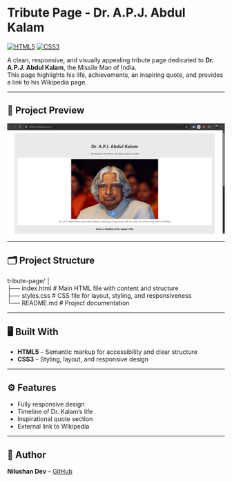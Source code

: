 # Tribute Page - Dr. A.P.J. Abdul Kalam

[![HTML5](https://img.shields.io/badge/HTML5-E34F26?logo=html5&logoColor=white)](https://developer.mozilla.org/en-US/docs/Web/HTML) 
[![CSS3](https://img.shields.io/badge/CSS3-1572B6?logo=css3&logoColor=white)](https://developer.mozilla.org/en-US/docs/Web/CSS)  

A clean, responsive, and visually appealing tribute page dedicated to **Dr. A.P.J. Abdul Kalam**, the Missile Man of India.  
This page highlights his life, achievements, an inspiring quote, and provides a link to his Wikipedia page.

---

## 📸 Project Preview

![Tribute Page Screenshot](screenshot.png)  

---

## 🗂️ Project Structure


tribute-page/
│<br>
├── index.html # Main HTML file with content and structure<br>
├── styles.css # CSS file for layout, styling, and responsiveness<br>
└── README.md # Project documentation

---

## 🖥️ Built With

- **HTML5** – Semantic markup for accessibility and clear structure  
- **CSS3** – Styling, layout, and responsive design  

---

## ⚙️ Features

- Fully responsive design  
- Timeline of Dr. Kalam’s life  
- Inspirational quote section  
- External link to Wikipedia  

---

## 👤 Author

**Nilushan Dev** – [GitHub](https://github.com/nilushan-dev)
